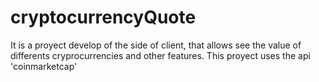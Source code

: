 # cryptocurrencyQuote

It is a proyect develop of the side of client, that allows see the value of differents cryprocurrencies and other features. 
This proyect uses the api 'coinmarketcap'
